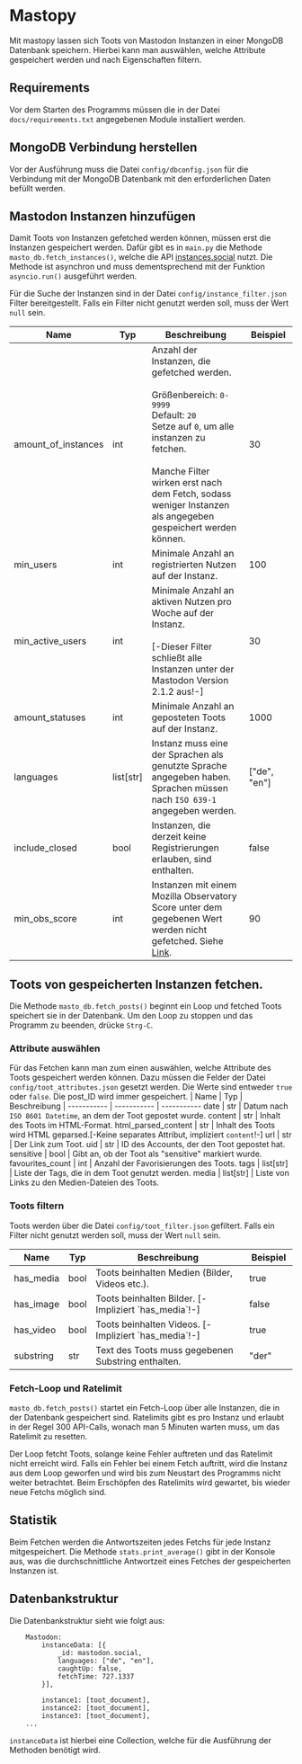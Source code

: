 # Mastopy

Mit mastopy lassen sich Toots von Mastodon Instanzen in einer 
MongoDB Datenbank speichern. Hierbei kann man auswählen, welche Attribute
gespeichert werden und nach Eigenschaften filtern.

## Requirements
Vor dem Starten des Programms müssen die in der Datei `docs/requirements.txt` angegebenen Module installiert werden.

## MongoDB Verbindung herstellen
Vor der Ausführung muss die Datei `config/dbconfig.json` für die Verbindung mit der MongoDB Datenbank mit den erforderlichen Daten befüllt werden. 

## Mastodon Instanzen hinzufügen
Damit Toots von Instanzen gefetched werden können, müssen erst die Instanzen
gespeichert werden. Dafür gibt es in `main.py` die Methode `masto_db.fetch_instances()`, welche die API [instances.social](instances.social) nutzt. Die Methode ist asynchron und muss dementsprechend mit der Funktion `asyncio.run()` ausgeführt werden.

Für die Suche der Instanzen sind in der Datei `config/instance_filter.json`
Filter bereitgestellt. Falls ein Filter nicht genutzt werden soll, muss der Wert
`null` sein.

| Name | Typ | Beschreibung | <div style="width:69px">Beispiel</div>|
| ----------- | ----------- | ----------- | ----------- |
| amount_of_instances | int | Anzahl der Instanzen, die gefetched werden.<br><br>Größenbereich: `0-9999` <br>Default: `20` <br>Setze auf `0`, um alle instanzen zu fetchen.<br><br>Manche Filter wirken erst nach dem Fetch, sodass weniger Instanzen als angegeben gespeichert werden können.| 30
| min_users | int | Minimale Anzahl an registrierten Nutzen auf der Instanz. | 100
| min_active_users | int | Minimale Anzahl an aktiven Nutzen pro Woche auf der Instanz. <br><br> [-Dieser Filter schließt alle Instanzen unter der Mastodon Version 2.1.2 aus!-]| 30
| amount_statuses | int | Minimale Anzahl an geposteten Toots auf der Instanz. | 1000
| languages | list[str] | Instanz muss eine der Sprachen als genutzte Sprache angegeben haben. Sprachen müssen nach `ISO 639-1` angegeben werden.| ["de", "en"]
| include_closed | bool | Instanzen, die derzeit keine Registrierungen erlauben, sind enthalten. | false
| min_obs_score | int | Instanzen mit einem Mozilla Observatory Score unter dem gegebenen Wert werden nicht gefetched. Siehe [Link](observatory.mozilla.org).| 90

## Toots von gespeicherten Instanzen fetchen.
Die Methode `masto_db.fetch_posts()` beginnt ein Loop und fetched Toots speichert sie in der Datenbank. Um den Loop zu stoppen und das Programm zu beenden, drücke `Strg-C`.

### Attribute auswählen
Für das Fetchen kann man zum einen auswählen, welche Attribute des Toots gespeichert werden können. Dazu müssen die Felder der Datei `config/toot_attributes.json` gesetzt werden.
Die Werte sind entweder `true` oder `false`.
Die post_ID wird immer gespeichert.
| Name  | Typ | Beschreibung 
| ----------- | ----------- | -----------
date | str | Datum nach `ISO 8601 Datetime`, an dem der Toot gepostet wurde.
content | str | Inhalt des Toots im HTML-Format.
html_parsed_content | str | Inhalt des Toots wird HTML geparsed.[-Keine separates Attribut, impliziert `content`!-]
url | str | Der Link zum Toot.
uid | str | ID des Accounts, der den Toot gepostet hat.
sensitive | bool | Gibt an, ob der Toot als "sensitive" markiert wurde.
favourites_count | int | Anzahl der Favorisierungen des Toots.
tags | list[str] | Liste der Tags, die in dem Toot genutzt werden.
media | list[str] | Liste von Links zu den Medien-Dateien des Toots. 

### Toots filtern
Toots werden über die Datei `config/toot_filter.json` gefiltert. Falls ein Filter nicht genutzt werden soll, muss der Wert `null` sein.

| Name | Typ | Beschreibung | <div style="width:69px">Beispiel</div>|
| ----------- | ----------- | ----------- | ----------- 
has_media | bool | Toots beinhalten Medien (Bilder, Videos etc.). |  true
has_image | bool | Toots beinhalten Bilder. [-Impliziert \`has_media\`!-] | false
has_video | bool | Toots beinhalten Videos. [-Impliziert \`has_media\`!-] |  true
substring | str | Text des Toots muss gegebenen Substring enthalten. |  "der"

### Fetch-Loop und Ratelimit
`masto_db.fetch_posts()` startet ein Fetch-Loop über alle Instanzen, die in der Datenbank gespeichert sind. Ratelimits gibt es pro Instanz und erlaubt in der Regel 300 API-Calls, wonach
man 5 Minuten warten muss, um das Ratelimit zu resetten.

Der Loop fetcht Toots, solange keine Fehler auftreten und das Ratelimit nicht erreicht wird.
Falls ein Fehler bei einem Fetch auftritt, wird die Instanz aus dem Loop geworfen und wird bis zum Neustart des Programms nicht weiter betrachtet. Beim Erschöpfen des Ratelimits wird gewartet, 
bis wieder neue Fetchs möglich sind.

## Statistik
Beim Fetchen werden die Antwortszeiten jedes Fetchs für jede Instanz mitgespeichert.
Die Methode `stats.print_average()` gibt in der Konsole aus, was die durchschnittliche Antwortzeit eines Fetches der gespeicherten Instanzen ist.

## Datenbankstruktur
Die Datenbankstruktur sieht wie folgt aus:
```
    Mastodon:
        instanceData: [{
            _id: mastodon.social,
            languages: ["de", "en"],
            caughtUp: false,
            fetchTime: 727.1337
        }],

        instance1: [toot_document],
        instance2: [toot_document],
        instance3: [toot_document],
    ...
```
`instanceData` ist hierbei eine Collection, welche für die Ausführung der Methoden benötigt wird.
